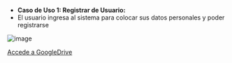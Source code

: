 * **Caso de Uso 1: Registrar de Usuario:**
* El usuario ingresa al sistema para colocar sus datos personales y poder registrarse

 ![image](https://github.com/user-attachments/assets/193144f7-c6c6-4fb9-b2c5-59fa506b7502)

[Accede a GoogleDrive](https://drive.google.com/file/d/13Yk1wFRjBeT8W1LzJ7TpvLsafSqr89IR/view?usp=drive_link)

